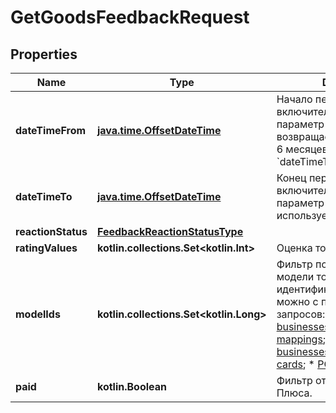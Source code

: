 
# GetGoodsFeedbackRequest

## Properties
| Name | Type | Description | Notes |
| ------------ | ------------- | ------------- | ------------- |
| **dateTimeFrom** | [**java.time.OffsetDateTime**](java.time.OffsetDateTime.md) | Начало периода. Не включительно.  Если параметр не указан, возвращается информация за 6 месяцев до указанной в &#x60;dateTimeTo&#x60; даты.  |  [optional] |
| **dateTimeTo** | [**java.time.OffsetDateTime**](java.time.OffsetDateTime.md) | Конец периода. Не включительно.  Если параметр не указан, используется текущая дата.  |  [optional] |
| **reactionStatus** | [**FeedbackReactionStatusType**](FeedbackReactionStatusType.md) |  |  [optional] |
| **ratingValues** | **kotlin.collections.Set&lt;kotlin.Int&gt;** | Оценка товара. |  [optional] |
| **modelIds** | **kotlin.collections.Set&lt;kotlin.Long&gt;** | Фильтр по идентификатору модели товара.  Получить идентификатор модели можно с помощью одного из запросов:  * [POST businesses/{businessId}/offer-mappings](../../reference/business-assortment/getOfferMappings.md);  * [POST businesses/{businessId}/offer-cards](../../reference/content/getOfferCardsContentStatus.md);  * [POST models](../../reference/models/getModels.md).  |  [optional] |
| **paid** | **kotlin.Boolean** | Фильтр отзывов за баллы Плюса. |  [optional] |



